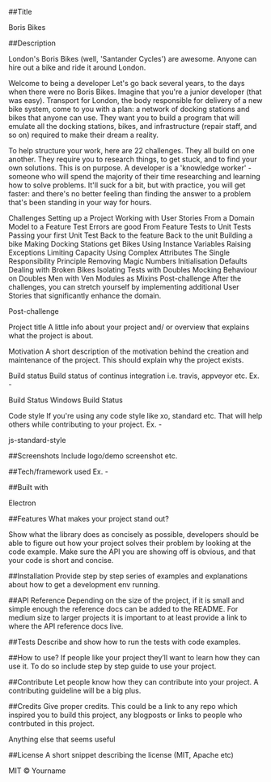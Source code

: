 ##Title

Boris Bikes

##Description

London's Boris Bikes (well, 'Santander Cycles') are awesome. Anyone can hire out a bike and ride it around London.

Welcome to being a developer
Let's go back several years, to the days when there were no Boris Bikes. Imagine that you're a junior developer (that was easy). Transport for London, the body responsible for delivery of a new bike system, come to you with a plan: a network of docking stations and bikes that anyone can use. They want you to build a program that will emulate all the docking stations, bikes, and infrastructure (repair staff, and so on) required to make their dream a reality.

To help structure your work, here are 22 challenges. They all build on one another. They require you to research things, to get stuck, and to find your own solutions. This is on purpose. A developer is a 'knowledge worker' - someone who will spend the majority of their time researching and learning how to solve problems. It'll suck for a bit, but with practice, you will get faster: and there's no better feeling than finding the answer to a problem that's been standing in your way for hours.

Challenges
Setting up a Project
Working with User Stories
From a Domain Model to a Feature Test
Errors are good
From Feature Tests to Unit Tests
Passing your first Unit Test
Back to the feature
Back to the unit
Building a bike
Making Docking Stations get Bikes
Using Instance Variables
Raising Exceptions
Limiting Capacity
Using Complex Attributes
The Single Responsibility Principle
Removing Magic Numbers
Initialisation Defaults
Dealing with Broken Bikes
Isolating Tests with Doubles
Mocking Behaviour on Doubles
Men with Ven
Modules as Mixins
Post-challenge
After the challenges, you can stretch yourself by implementing additional User Stories that significantly enhance the domain.

Post-challenge

Project title
A little info about your project and/ or overview that explains what the project is about.

Motivation
A short description of the motivation behind the creation and maintenance of the project. This should explain why the project exists.

Build status
Build status of continus integration i.e. travis, appveyor etc. Ex. -

Build Status Windows Build Status

Code style
If you're using any code style like xo, standard etc. That will help others while contributing to your project. Ex. -

js-standard-style

##Screenshots
Include logo/demo screenshot etc.

##Tech/framework used
Ex. -

##Built with

Electron

##Features
What makes your project stand out?

Show what the library does as concisely as possible, developers should be able to figure out how your project solves their problem by looking at the code example. Make sure the API you are showing off is obvious, and that your code is short and concise.

##Installation
Provide step by step series of examples and explanations about how to get a development env running.

##API Reference
Depending on the size of the project, if it is small and simple enough the reference docs can be added to the README. For medium size to larger projects it is important to at least provide a link to where the API reference docs live.

##Tests
Describe and show how to run the tests with code examples.

##How to use?
If people like your project they’ll want to learn how they can use it. To do so include step by step guide to use your project.

##Contribute
Let people know how they can contribute into your project. A contributing guideline will be a big plus.

##Credits
Give proper credits. This could be a link to any repo which inspired you to build this project, any blogposts or links to people who contrbuted in this project.

Anything else that seems useful

##License
A short snippet describing the license (MIT, Apache etc)

MIT © Yourname